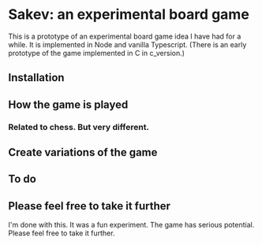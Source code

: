 # Sakev: an experimental board game

This is a prototype of an experimental board game idea I have had for a while.
It is implemented in Node and vanilla Typescript. (There is an early prototype of the game implemented in C in c_version.)

## Installation

## How the game is played

### Related to chess. But very different.

## Create variations of the game

## To do

## Please feel free to take it further

I'm done with this. It was a fun experiment. The game has serious potential. Please feel free to take it further.

